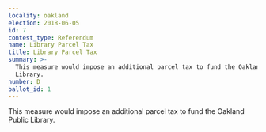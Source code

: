 ```yaml
---
locality: oakland
election: 2018-06-05
id: 7
contest_type: Referendum
name: Library Parcel Tax
title: Library Parcel Tax
summary: >-
  This measure would impose an additional parcel tax to fund the Oakland Public
  Library.
number: D
ballot_id: 1
---
```

This measure would impose an additional parcel tax to fund the Oakland Public Library.
